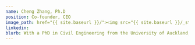 ```yaml
---
name: Cheng Zhang, Ph.D
position: Co-founder, CEO
image_path: href="{{ site.baseurl }}/"><img src="{{ site.baseurl }}/_staff_members/Cheng.png"
linkedin: 
blurb: With a PhD in Civil Engineering from the University of Auckland, Dr. Cheng brings deep expertise in automated inspection and digital asset management. His research pioneered the integration of advanced technologies for optimising built asset inspection and structural health monitoring. Beyond academic research, he has been involved in numerous large-scale inspection projects for buildings and bridges, combining theoretical knowledge with practical experience to develop innovative solutions.
---
```

